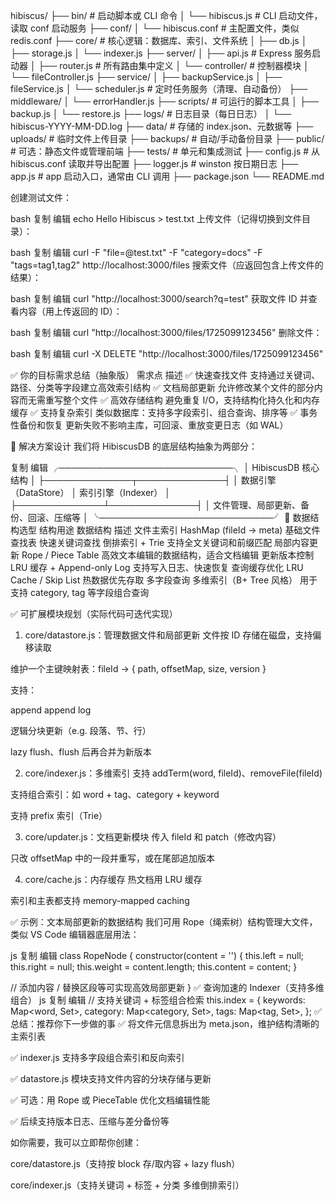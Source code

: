 hibiscus/
├── bin/                          # 启动脚本或 CLI 命令
│   └── hibiscus.js              # CLI 启动文件，读取 conf 启动服务
├── conf/
│   └── hibiscus.conf            # 主配置文件，类似 redis.conf
├── core/                         # 核心逻辑：数据库、索引、文件系统
│   ├── db.js
│   ├── storage.js
│   └── indexer.js
├── server/
│   ├── api.js                   # Express 服务启动器
│   ├── router.js                # 所有路由集中定义
│   └── controller/              # 控制器模块
│       └── fileController.js
├── service/
│   ├── backupService.js
│   ├── fileService.js
│   └── scheduler.js             # 定时任务服务（清理、自动备份）
├── middleware/
│   └── errorHandler.js
├── scripts/                      # 可运行的脚本工具
│   ├── backup.js
│   └── restore.js
├── logs/                         # 日志目录（每日日志）
│   └── hibiscus-YYYY-MM-DD.log
├── data/                         # 存储的 index.json、元数据等
├── uploads/                      # 临时文件上传目录
├── backups/                      # 自动/手动备份目录
├── public/                       # 可选：静态文件或管理前端
├── tests/                        # 单元和集成测试
├── config.js                     # 从 hibiscus.conf 读取并导出配置
├── logger.js                     # winston 按日期日志
├── app.js                        # app 启动入口，通常由 CLI 调用
├── package.json
└── README.md

创建测试文件：

bash
复制
编辑
echo Hello Hibiscus > test.txt
上传文件（记得切换到文件目录）：

bash
复制
编辑
curl -F "file=@test.txt" -F "category=docs" -F "tags=tag1,tag2" http://localhost:3000/files
搜索文件（应返回包含上传文件的结果）：

bash
复制
编辑
curl "http://localhost:3000/search?q=test"
获取文件 ID 并查看内容（用上传返回的 ID）：

bash
复制
编辑
curl "http://localhost:3000/files/1725099123456"
删除文件：

bash
复制
编辑
curl -X DELETE "http://localhost:3000/files/1725099123456"

✅ 你的目标需求总结（抽象版）
需求点	描述
✅ 快速查找文件	支持通过关键词、路径、分类等字段建立高效索引结构
✅ 文档局部更新	允许修改某个文件的部分内容而无需重写整个文件
✅ 高效存储结构	避免重复 I/O，支持结构化持久化和内存缓存
✅ 支持复杂索引	类似数据库：支持多字段索引、组合查询、排序等
✅ 事务性备份和恢复	更新失败不影响主库，可回滚、重放变更日志（如 WAL）

🧠 解决方案设计
我们将 HibiscusDB 的底层结构抽象为两部分：

复制
编辑
╭────────────────────────────╮
│      HibiscusDB 核心结构      │
├──────────────┬──────────────┤
│   数据引擎（DataStore） │  索引引擎（Indexer） │
├──────────────┴──────────────┤
│ 文件管理、局部更新、备份、回滚、压缩等          │
╰────────────────────────────╯
🧩 数据结构选型
结构用途	数据结构	描述
文件主索引	HashMap (fileId → meta)	基础文件查找表
快速关键词查找	倒排索引 + Trie	支持全文关键词和前缀匹配
局部内容更新	Rope / Piece Table	高效文本编辑的数据结构，适合文档编辑
更新版本控制	LRU 缓存 + Append-only Log	支持写入日志、快速恢复
查询缓存优化	LRU Cache / Skip List	热数据优先存取
多字段查询	多维索引（B+ Tree 风格）	用于支持 category, tag 等字段组合查询

✅ 可扩展模块规划（实际代码可迭代实现）
1. core/datastore.js：管理数据文件和局部更新
   文件按 ID 存储在磁盘，支持偏移读取

维护一个主键映射表：fileId → { path, offsetMap, size, version }

支持：

append append log

逻辑分块更新（e.g. 段落、节、行）

lazy flush、flush 后再合并为新版本

2. core/indexer.js：多维索引
   支持 addTerm(word, fileId)、removeFile(fileId)

支持组合索引：如 word + tag、category + keyword

支持 prefix 索引（Trie）

3. core/updater.js：文档更新模块
   传入 fileId 和 patch（修改内容）

只改 offsetMap 中的一段并重写，或在尾部追加版本

4. core/cache.js：内存缓存
   热文档用 LRU 缓存

索引和主表都支持 memory-mapped caching

✅ 示例：文本局部更新的数据结构
我们可用 Rope（绳索树）结构管理大文件，类似 VS Code 编辑器底层用法：

js
复制
编辑
class RopeNode {
constructor(content = '') {
this.left = null;
this.right = null;
this.weight = content.length;
this.content = content;
}

// 添加内容 / 替换区段等可实现高效局部更新
}
✅ 查询加速的 Indexer（支持多维组合）
js
复制
编辑
// 支持关键词 + 标签组合检索
this.index = {
keywords: Map<word, Set<fileId>>,
category: Map<category, Set<fileId>>,
tags: Map<tag, Set<fileId>>,
};
✅ 总结：推荐你下一步做的事
✅ 将文件元信息拆出为 meta.json，维护结构清晰的主索引表

✅ indexer.js 支持多字段组合索引和反向索引

✅ datastore.js 模块支持文件内容的分块存储与更新

✅ 可选：用 Rope 或 PieceTable 优化文档编辑性能

✅ 后续支持版本日志、压缩与差分备份等

如你需要，我可以立即帮你创建：

core/datastore.js（支持按 block 存/取内容 + lazy flush）

core/indexer.js（支持关键词 + 标签 + 分类 多维倒排索引）
